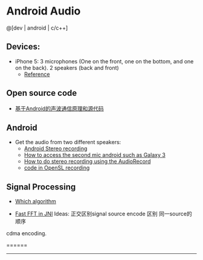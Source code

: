 Android Audio 
==============

@[dev | android | c/c++]

## Devices:

- iPhone 5: 3 microphones (One on the front, one on the bottom, and one on the back). 2 speakers (back and front)
	- [Reference](http://ipod.about.com/od/iPhone5SandiPhone5C/ss/Anatomy-Of-Iphone-5S.htm)

## Open source code
- [基于Android的声波通信原理和源代码](http://www.oschina.net/question/730666_129117)


## Android 
- Get the audio from two different speakers:
	- [Android Stereo recording](http://stackoverflow.com/questions/17982714/android-stereo-recording-exact-same-data-from-two-different-channels)
	- [How to access the second mic android such as Galaxy 3](http://stackoverflow.com/questions/15418267/how-to-access-the-second-mic-android-such-as-galaxy-3)
	- [How to do stereo recording using the AudioRecord](http://stackoverflow.com/questions/14627246/how-can-i-record-2-microphone-in-android-simultaneously)
	- [code in OpenSL recording](http://cabbage.googlecode.com/svn/trunk/JuceLibraryCode/modules/juce_audio_devices/native/juce_android_OpenSL.cpp)

## Signal Processing
- [Which algorithm](http://stackoverflow.com/questions/441438/which-algorithm-should-i-use-for-signal-sound-one-class-classification)


- [Fast FFT in JNI](https://code.google.com/p/scalalab/wiki/JavaFFTvsNative)
Ideas:
正交区别signal source
encode 区别 同一source的顺序

cdma encoding.





======




- - -


